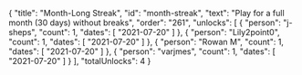 {
  "title": "Month-Long Streak",
  "id": "month-streak",
  "text": "Play for a full month (30 days) without breaks",
  "order": "261",
  "unlocks": [
    {
      "person": "j-sheps",
      "count": 1,
      "dates": [
        "2021-07-20"
      ]
    },
    {
      "person": "Lily2point0",
      "count": 1,
      "dates": [
        "2021-07-20"
      ]
    },
    {
      "person": "Rowan M",
      "count": 1,
      "dates": [
        "2021-07-20"
      ]
    },
    {
      "person": "varjmes",
      "count": 1,
      "dates": [
        "2021-07-20"
      ]
    }
  ],
  "totalUnlocks": 4
}